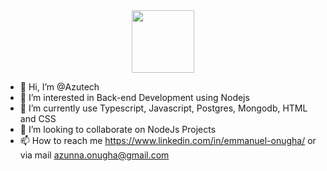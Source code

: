 


<div id="header" align="center">
  <img src="https://media.giphy.com/media/M9gbBd9nbDrOTu1Mqx/giphy.gif" width="100"/>
</div>

- 👋 Hi, I’m @Azutech
- 👀 I’m interested in Back-end Development using Nodejs
- 🌱 I’m currently use Typescript, Javascript, Postgres, Mongodb, HTML and CSS
- 💞️ I’m looking to collaborate on NodeJs Projects
- 📫 How to reach me https://www.linkedin.com/in/emmanuel-onugha/ or via mail azunna.onugha@gmail.com



<!---
Azutech/AzuTech is a ✨ special ✨ repository because its `README.md` (this file) appears on your GitHub profile.
You can click the Preview link to take a look at your changes.
--->
